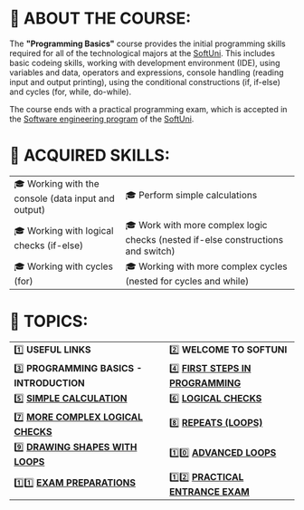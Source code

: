 # :large_blue_diamond: ABOUT THE COURSE: #

The **"Programming Basics"** course provides the initial programming skills required for all of the technological majors at the [SoftUni](https://softuni.org/). This includes basic codeing skills, working with development environment (IDE), using variables and data, operators and expressions, console handling (reading input and output printing), using the conditional constructions (if, if-else) and cycles (for, while, do-while).

The course ends with a practical programming exam, which is accepted in the [Software engineering program](https://softuni.bg/curriculum) of the [SoftUni](https://softuni.org/).

# :large_blue_diamond: ACQUIRED SKILLS: #

| | |
------------ | -------------
:mortar_board: Working with the console (data input and output) | :mortar_board: Perform simple calculations
:mortar_board: Working with logical checks (if-else) | :mortar_board: Work with more complex logic checks (nested if-else constructions and switch)
:mortar_board: Working with cycles (for) | :mortar_board: Working with more complex cycles (nested for cycles and while)

# :large_blue_diamond: TOPICS: #

| | |
------------ | -------------
:one: **USEFUL LINKS** | :two: **WELCOME TO SOFTUNI**
:three: **PROGRAMMING BASICS - INTRODUCTION** | :four: [**FIRST STEPS IN PROGRAMMING**](https://github.com/OgnyanDD/Programming-Basics-With-Java/tree/master/T4.%20FIRST%20STEPS%20IN%20PROGRAMMING)
:five: [**SIMPLE CALCULATION**](https://github.com/OgnyanDD/Programming-Basics-With-Java/tree/master/T5.%20SIMPLE%20CALCULATIONS) | :six: [**LOGICAL CHECKS**](https://github.com/OgnyanDD/Programming-Basics-With-Java/tree/master/T6.%20LOGICAL%20CHECKS)
:seven: [**MORE COMPLEX LOGICAL CHECKS**](https://github.com/OgnyanDD/Programming-Basics-With-Java/tree/master/T7.%20MORE%20COMPLEX%20LOGICAL%20CHECKS) | :eight: [**REPEATS (LOOPS)**](https://github.com/OgnyanDD/Programming-Basics-With-Java/tree/master/T8.%20REPEATS%20(LOOPS))
:nine: [**DRAWING SHAPES WITH LOOPS**](https://github.com/OgnyanDD/Programming-Basics-With-Java/tree/master/T9.%20DRAWING%20SHAPES%20WITH%20LOOPS) | :one::zero: [**ADVANCED LOOPS**](https://github.com/OgnyanDD/Programming-Basics-With-Java/tree/master/TF10.%20ADVANCED%20LOOPS)
:one::one: [**EXAM PREPARATIONS**](https://github.com/OgnyanDD/Programming-Basics-With-Java/tree/master/TF11.%20EXAM%20PREPARATION) | :one::two: [**PRACTICAL ENTRANCE EXAM**](https://github.com/OgnyanDD/Programming-Basics-With-Java/tree/master/TF12.%20PRACTICAL%20ENTRANCE%20EXAM%20)

